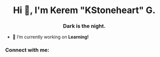<h1 align="center">Hi 👋, I'm Kerem "KStoneheart" G.</h1>
<h3 align="center">Dark is the night.</h3>

- 🔭 I’m currently working on **Learning!**

<h3 align="left">Connect with me:</h3>
<p align="left">
</p>
